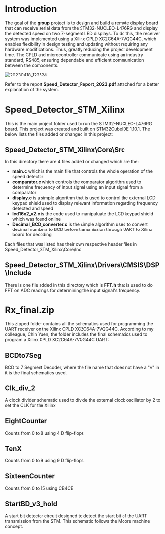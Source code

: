 # Introduction
The goal of the **group** project is to design and build a remote display board that can receive serial data from the STM32-NUCLEO-L476RG and display the detected speed on two 7-segment LED displays. To do this, the receiver system was implemented using a Xilinx CPLD XC2C64A-7VQG44C, which enables flexibility in design testing and updating without requiring any hardware modifications. Thus, greatly reducing the project development time. The CPLD and microcontroller communicate using an industry standard, RS485, ensuring dependable and efficient communication between the components.

![20230418_122524](https://github.com/Arfan0612/Speed-Detector-based-on-STM-and-XilinxCPLD/assets/94776851/de6c9307-1eb1-40f4-bda7-26b5f7d67cb7)

Refer to the report **Speed_Detector_Report_2023.pdf** attached for a better explanation of the system.

# Speed_Detector_STM_Xilinx
This is the main project folder used to run the STM32-NUCLEO-L476RG board. This project was created and built on STM32CubeIDE 1.10.1. The below lists the files added or changed in this project:

## Speed_Detector_STM_Xilinx\Core\Src
In this directory there are 4 files added or changed which are the:
- **main.c** which is the main file that controls the whole operation of the speed detector
- **comparator.c** which controls the comparator algorithm used to determine frequency of input signal using an input signal from a comparator
- **display.c** is a simple algorithm that is used to control the external LCD keypad shield used to display relevant information regarding frequency detected and speed
- **lcd16x2_v2.c** is the code used to manipuluate the LCD keypad shield which was found online
- **Decimal_BCD_converter.c** is the simple algorithm used to convert decimal numbers to BCD before transmission through UART to Xilinx board for decoding

Each files that was listed has their own respective header files in Speed_Detector_STM_Xilinx\Core\Inc

## Speed_Detector_STM_Xilinx\Drivers\CMSIS\DSP\Include
There is one file added in this directory which is **FFT.h** that is used to do FFT on ADC readings for determining the input signal's frequency.

# Rx_final.zip
This zipped folder contains all the schematics used for programming the UART receiver on the Xilinx CPLD XC2C64A-7VQG44C. According to my colleague, Chin Yuen, the folder includes the final schematics used to program a Xilinx CPLD XC2C64A-7VQG44C UART:

## BCDto7Seg
BCD to 7 Segment Decoder, where the file name that does not have a "v" in it is the final schematics used.

## Clk_div_2
A clock divider schematic used to divide the external clock oscillator by 2 to set the CLK for the Xilinx

## EightCounter
Counts from 0 to 8 using 4 D flip-flops 

## TenX
Counts from 0 to 9 using 9 D flip-flops

## SixteenCounter
Counts from 0 to 15 using CB4CE

## StartBD_v3_hold
A start bit detector circuit designed to detect the start bit of the UART transmission from the STM. This schematic follows the Moore machine concept. 


 
